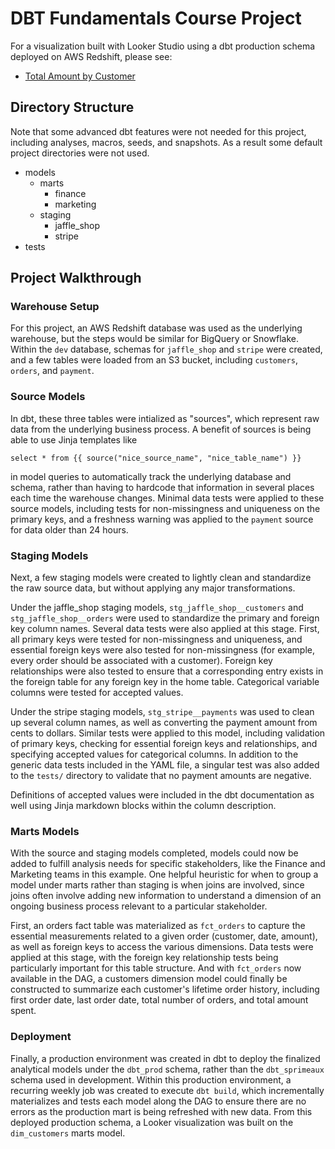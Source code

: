 # DBT Fundamentals Course Project

For a visualization built with Looker Studio using a dbt production schema deployed on AWS Redshift, please see:

- [Total Amount by Customer](https://lookerstudio.google.com/reporting/a263be35-a243-4da4-b315-cdb1378b30d5)

## Directory Structure

Note that some advanced dbt features were not needed for this project, including analyses, macros, seeds, and snapshots. As a result some default project directories were not used.

- models
  - marts
    - finance
    - marketing
  - staging
    - jaffle_shop
    - stripe
- tests

## Project Walkthrough

### Warehouse Setup

For this project, an AWS Redshift database was used as the underlying warehouse, but the steps would be similar for BigQuery or Snowflake. Within the `dev` database, schemas for `jaffle_shop` and `stripe` were created, and a few tables were loaded from an S3 bucket, including `customers`, `orders`, and `payment`.

### Source Models

In dbt, these three tables were intialized as "sources", which represent raw data from the underlying business process. A benefit of sources is being able to use Jinja templates like

`select * from {{ source("nice_source_name", "nice_table_name") }}`

in model queries to automatically track the underlying database and schema, rather than having to hardcode that information in several places each time the warehouse changes. Minimal data tests were applied to these source models, including tests for non-missingness and uniqueness on the primary keys, and a freshness warning was applied to the `payment` source for data older than 24 hours.

### Staging Models

Next, a few staging models were created to lightly clean and standardize the raw source data, but without applying any major transformations.

Under the jaffle_shop staging models, `stg_jaffle_shop__customers` and `stg_jaffle_shop__orders` were used to standardize the primary and foreign key column names. Several data tests were also applied at this stage. First, all primary keys were tested for non-missingness and uniqueness, and essential foreign keys were also tested for non-missingness (for example, every order should be associated with a customer). Foreign key relationships were also tested to ensure that a corresponding entry exists in the foreign table for any foreign key in the home table. Categorical variable columns were tested for accepted values.

Under the stripe staging models, `stg_stripe__payments` was used to clean up several column names, as well as converting the payment amount from cents to dollars. Similar tests were applied to this model, including validation of primary keys, checking for essential foreign keys and relationships, and specifying accepted values for categorical columns. In addition to the generic data tests included in the YAML file, a singular test was also added to the `tests/` directory to validate that no payment amounts are negative.

Definitions of accepted values were included in the dbt documentation as well using Jinja markdown blocks within the column description.

### Marts Models

With the source and staging models completed, models could now be added to fulfill analysis needs for specific stakeholders, like the Finance and Marketing teams in this example. One helpful heuristic for when to group a model under marts rather than staging is when joins are involved, since joins often involve adding new information to understand a dimension of an ongoing business process relevant to a particular stakeholder.

First, an orders fact table was materialized as `fct_orders` to capture the essential measurements related to a given order (customer, date, amount), as well as foreign keys to access the various dimensions. Data tests were applied at this stage, with the foreign key relationship tests being particularly important for this table structure. And with `fct_orders` now available in the DAG, a customers dimension model could finally be constructed to summarize each customer's lifetime order history, including first order date, last order date, total number of orders, and total amount spent.

### Deployment

Finally, a production environment was created in dbt to deploy the finalized analytical models under the `dbt_prod` schema, rather than the `dbt_sprimeaux` schema used in development. Within this production environment, a recurring weekly job was created to execute `dbt build`, which incrementally materializes and tests each model along the DAG to ensure there are no errors as the production mart is being refreshed with new data. From this deployed production schema, a Looker visualization was built on the `dim_customers` marts model.

